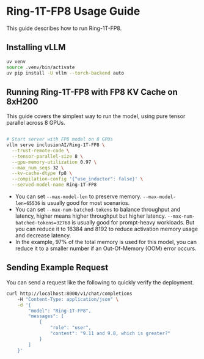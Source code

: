 # Ring-1T-FP8 Usage Guide

This guide describes how to run Ring-1T-FP8.

## Installing vLLM

```bash
uv venv
source .venv/bin/activate
uv pip install -U vllm --torch-backend auto
```

## Running Ring-1T-FP8 with FP8 KV Cache on 8xH200

This guide covers the simplest way to run the model, using pure tensor parallel across 8 GPUs.

```bash

# Start server with FP8 model on 8 GPUs
vllm serve inclusionAI/Ring-1T-FP8 \
  --trust-remote-code \
  --tensor-parallel-size 8 \
  --gpu-memory-utilization 0.97 \
  --max_num_seqs 32 \
  --kv-cache-dtype fp8 \
  --compilation-config '{"use_inductor": false}' \
  --served-model-name Ring-1T-FP8
```

* You can set `--max-model-len` to preserve memory. `--max-model-len=65536` is usually good for most scenarios.
* You can set `--max-num-batched-tokens` to balance throughput and latency, higher means higher throughput but higher latency. `--max-num-batched-tokens=32768` is usually good for prompt-heavy workloads. But you can reduce it to 16384 and 8192 to reduce activation memory usage and decrease latency.
* In the example, 97% of the total memory is used for this model, you can reduce it to a smaller number if an Out-Of-Memory (OOM) error occurs.

## Sending Example Request

You can send a request like the following to quickly verify the deployment.

```bash
curl http://localhost:8000/v1/chat/completions
    -H "Content-Type: application/json" \
    -d '{
        "model": "Ring-1T-FP8",
        "messages": [
            {
                "role": "user",
                "content": "9.11 and 9.8, which is greater?"
            }
        ]
    }'
```
